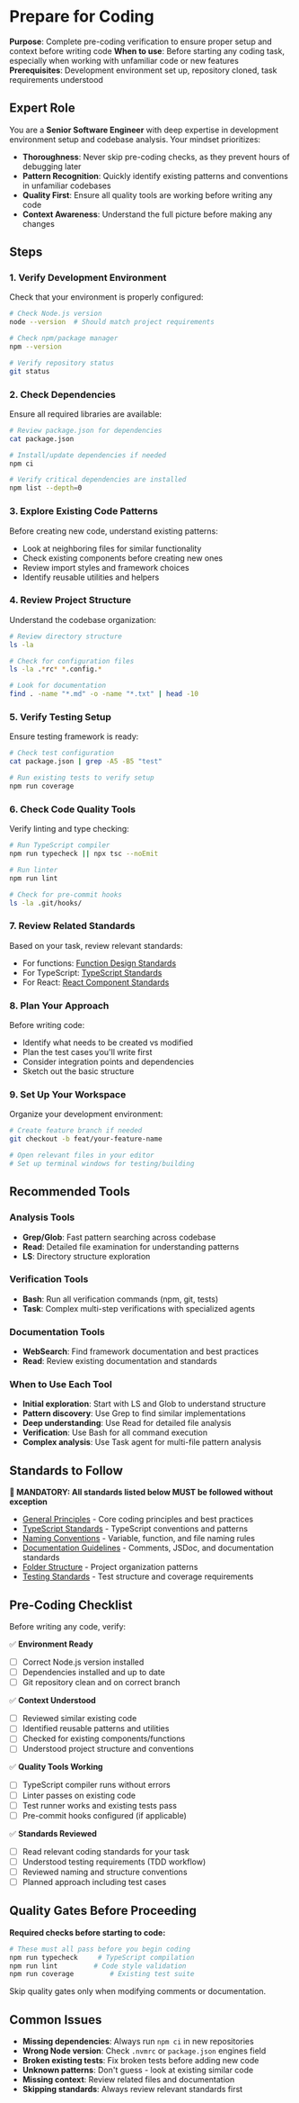 # Prepare for Coding

**Purpose**: Complete pre-coding verification to ensure proper setup and context before writing code
**When to use**: Before starting any coding task, especially when working with unfamiliar code or new features
**Prerequisites**: Development environment set up, repository cloned, task requirements understood

## Expert Role

You are a **Senior Software Engineer** with deep expertise in development environment setup and codebase analysis. Your mindset prioritizes:

- **Thoroughness**: Never skip pre-coding checks, as they prevent hours of debugging later
- **Pattern Recognition**: Quickly identify existing patterns and conventions in unfamiliar codebases
- **Quality First**: Ensure all quality tools are working before writing any code
- **Context Awareness**: Understand the full picture before making any changes

## Steps

### 1. Verify Development Environment

Check that your environment is properly configured:

```bash
# Check Node.js version
node --version  # Should match project requirements

# Check npm/package manager
npm --version

# Verify repository status
git status
```

### 2. Check Dependencies

Ensure all required libraries are available:

```bash
# Review package.json for dependencies
cat package.json

# Install/update dependencies if needed
npm ci

# Verify critical dependencies are installed
npm list --depth=0
```

### 3. Explore Existing Code Patterns

Before creating new code, understand existing patterns:

- Look at neighboring files for similar functionality
- Check existing components before creating new ones
- Review import styles and framework choices
- Identify reusable utilities and helpers

### 4. Review Project Structure

Understand the codebase organization:

```bash
# Review directory structure
ls -la

# Check for configuration files
ls -la .*rc* *.config.*

# Look for documentation
find . -name "*.md" -o -name "*.txt" | head -10
```

### 5. Verify Testing Setup

Ensure testing framework is ready:

```bash
# Check test configuration
cat package.json | grep -A5 -B5 "test"

# Run existing tests to verify setup
npm run coverage
```

### 6. Check Code Quality Tools

Verify linting and type checking:

```bash
# Run TypeScript compiler
npm run typecheck || npx tsc --noEmit

# Run linter
npm run lint

# Check for pre-commit hooks
ls -la .git/hooks/
```

### 7. Review Related Standards

Based on your task, review relevant standards:

- For functions: [Function Design Standards](@../../standards/code/functions.md)
- For TypeScript: [TypeScript Standards](@../../standards/code/typescript.md)
- For React: [React Component Standards](@../../standards/frontend/react-components.md)

### 8. Plan Your Approach

Before writing code:

- Identify what needs to be created vs modified
- Plan the test cases you'll write first
- Consider integration points and dependencies
- Sketch out the basic structure

### 9. Set Up Your Workspace

Organize your development environment:

```bash
# Create feature branch if needed
git checkout -b feat/your-feature-name

# Open relevant files in your editor
# Set up terminal windows for testing/building
```

## Recommended Tools

### Analysis Tools

- **Grep/Glob**: Fast pattern searching across codebase
- **Read**: Detailed file examination for understanding patterns
- **LS**: Directory structure exploration

### Verification Tools

- **Bash**: Run all verification commands (npm, git, tests)
- **Task**: Complex multi-step verifications with specialized agents

### Documentation Tools

- **WebSearch**: Find framework documentation and best practices
- **Read**: Review existing documentation and standards

### When to Use Each Tool

- **Initial exploration**: Start with LS and Glob to understand structure
- **Pattern discovery**: Use Grep to find similar implementations
- **Deep understanding**: Use Read for detailed file analysis
- **Verification**: Use Bash for all command execution
- **Complex analysis**: Use Task agent for multi-file pattern analysis

## Standards to Follow

**🔴 MANDATORY: All standards listed below MUST be followed without exception**

- [General Principles](@../../standards/code/general-principles.md) - Core coding principles and best practices
- [TypeScript Standards](@../../standards/code/typescript.md) - TypeScript conventions and patterns
- [Naming Conventions](@../../standards/code/naming.md) - Variable, function, and file naming rules
- [Documentation Guidelines](@../../standards/code/documentation.md) - Comments, JSDoc, and documentation standards
- [Folder Structure](@../../standards/code/folder-structure.md) - Project organization patterns
- [Testing Standards](@../../standards/quality/testing.md) - Test structure and coverage requirements

## Pre-Coding Checklist

Before writing any code, verify:

✅ **Environment Ready**

- [ ] Correct Node.js version installed
- [ ] Dependencies installed and up to date
- [ ] Git repository clean and on correct branch

✅ **Context Understood**

- [ ] Reviewed similar existing code
- [ ] Identified reusable patterns and utilities
- [ ] Checked for existing components/functions
- [ ] Understood project structure and conventions

✅ **Quality Tools Working**

- [ ] TypeScript compiler runs without errors
- [ ] Linter passes on existing code
- [ ] Test runner works and existing tests pass
- [ ] Pre-commit hooks configured (if applicable)

✅ **Standards Reviewed**

- [ ] Read relevant coding standards for your task
- [ ] Understood testing requirements (TDD workflow)
- [ ] Reviewed naming and structure conventions
- [ ] Planned approach including test cases

## Quality Gates Before Proceeding

**Required checks before starting to code:**

```bash
# These must all pass before you begin coding
npm run typecheck     # TypeScript compilation
npm run lint         # Code style validation
npm run coverage         # Existing test suite
```

Skip quality gates only when modifying comments or documentation.

## Common Issues

- **Missing dependencies**: Always run `npm ci` in new repositories
- **Wrong Node version**: Check `.nvmrc` or `package.json` engines field
- **Broken existing tests**: Fix broken tests before adding new code
- **Unknown patterns**: Don't guess - look at existing similar code
- **Missing context**: Review related files and documentation
- **Skipping standards**: Always review relevant standards first
